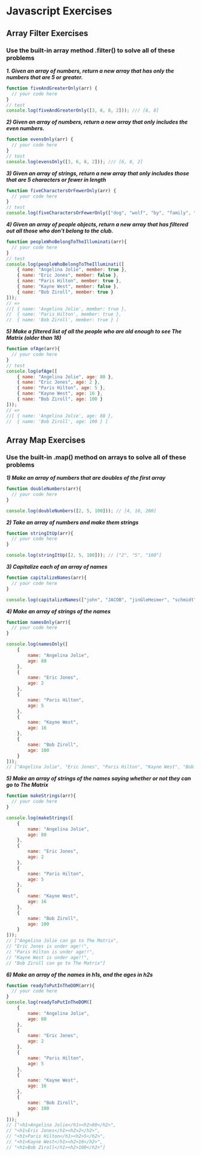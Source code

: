  # Javascript Exercises

## Array Filter Exercises
### Use the built-in array method .filter() to solve all of these problems

***1. Given an array of numbers, return a new array that has only the numbers that are 5 or greater.***

```javascript
function fiveAndGreaterOnly(arr) {
  // your code here
}
// test
console.log(fiveAndGreaterOnly([3, 6, 8, 2])); /// [6, 8]
```

***2) Given an array of numbers, return a new array that only includes the even numbers.***

```javascript
function evensOnly(arr) {
  // your code here
}
// test
console.log(evensOnly([3, 6, 8, 2])); /// [6, 8, 2]
```

***3) Given an array of strings, return a new array that only includes those that are 5 characters or fewer in length***

```javascript
function fiveCharactersOrFewerOnly(arr) {
  // your code here
}
// test
console.log(fiveCharactersOrFewerOnly(["dog", "wolf", "by", "family", "eaten", "camping"])); // ["by", "dog", "wolf", "eaten"]
```

***4) Given an array of people objects, return a new array that has filtered out all those who don't belong to the club.***

```javascript
function peopleWhoBelongToTheIlluminati(arr){
  // your code here
}
// test
console.log(peopleWhoBelongToTheIlluminati([
    { name: "Angelina Jolie", member: true },
    { name: "Eric Jones", member: false },
    { name: "Paris Hilton", member: true },
    { name: "Kayne West", member: false },
    { name: "Bob Ziroll", member: true }
]));
// =>
//[ { name: 'Angelina Jolie', member: true },
//  { name: 'Paris Hilton', member: true },
//  { name: 'Bob Ziroll', member: true } ]
```

***5) Make a filtered list of all the people who are old enough to see The Matrix (older than 18)***

```javascript
function ofAge(arr){
  // your code here
}
// test
console.log(ofAge([
    { name: "Angelina Jolie", age: 80 },
    { name: "Eric Jones", age: 2 },
    { name: "Paris Hilton", age: 5 },
    { name: "Kayne West", age: 16 },
    { name: "Bob Ziroll", age: 100 }
])); 
// => 
//[ { name: 'Angelina Jolie', age: 80 },
//  { name: 'Bob Ziroll', age: 100 } ]
```

## Array Map Exercises
### Use the built-in .map() method on arrays to solve all of these problems

***1) Make an array of numbers that are doubles of the first array***

```javascript
function doubleNumbers(arr){
  // your code here
}

console.log(doubleNumbers([2, 5, 100])); // [4, 10, 200]

```
***2) Take an array of numbers and make them strings***

```javascript
function stringItUp(arr){
  // your code here
}

console.log(stringItUp([2, 5, 100])); // ["2", "5", "100"]
```

***3) Capitalize each of an array of names***

```javascript
function capitalizeNames(arr){
  // your code here
}

console.log(capitalizeNames(["john", "JACOB", "jinGleHeimer", "schmidt"])); // ["John", "Jacob", "Jingleheimer", "Schmidt"]

```
***4) Make an array of strings of the names***

```javascript
function namesOnly(arr){
  // your code here
}

console.log(namesOnly([
    {
        name: "Angelina Jolie",
        age: 80
    },
    {
        name: "Eric Jones",
        age: 2
    },
    {
        name: "Paris Hilton",
        age: 5
    },
    {
        name: "Kayne West",
        age: 16
    },
    {
        name: "Bob Ziroll",
        age: 100
    }
])); 
// ["Angelina Jolie", "Eric Jones", "Paris Hilton", "Kayne West", "Bob Ziroll"]
```

***5) Make an array of strings of the names saying whether or not they can go to The Matrix***

```javascript
function makeStrings(arr){
  // your code here
}

console.log(makeStrings([
    {
        name: "Angelina Jolie",
        age: 80
    },
    {
        name: "Eric Jones",
        age: 2
    },
    {
        name: "Paris Hilton",
        age: 5
    },
    {
        name: "Kayne West",
        age: 16
    },
    {
        name: "Bob Ziroll",
        age: 100
    }
])); 
// ["Angelina Jolie can go to The Matrix", 
// "Eric Jones is under age!!", 
// "Paris Hilton is under age!!", 
// "Kayne West is under age!!", 
// "Bob Ziroll can go to The Matrix"]
```

***6) Make an array of the names in h1s, and the ages in h2s***

```javascript
function readyToPutInTheDOM(arr){
  // your code here
}
console.log(readyToPutInTheDOM([
    {
        name: "Angelina Jolie",
        age: 80
    },
    {
        name: "Eric Jones",
        age: 2
    },
    {
        name: "Paris Hilton",
        age: 5
    },
    {
        name: "Kayne West",
        age: 16
    },
    {
        name: "Bob Ziroll",
        age: 100
    }
])); 
// ["<h1>Angelina Jolie</h1><h2>80</h2>", 
// "<h1>Eric Jones</h1><h2>2</h2>", 
// "<h1>Paris Hilton</h1><h2>5</h2>", 
// "<h1>Kayne West</h1><h2>16</h2>", 
// "<h1>Bob Ziroll</h1><h2>100</h2>"]
```